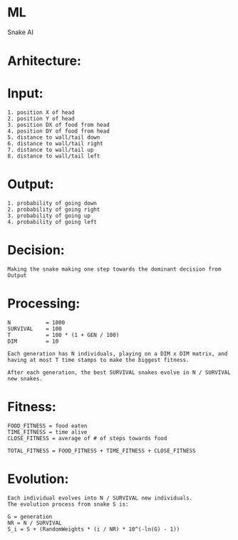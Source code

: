 # ML
Snake AI

# Arhitecture:
# Input:
    1. position X of head
    2. position Y of head
    3. position DX of food from head
    4. position DY of food from head
    5. distance to wall/tail down
    6. distance to wall/tail right
    7. distance to wall/tail up
    8. distance to wall/tail left

# Output:
    1. probability of going down
    2. probability of going right
    3. probability of going up
    4. probability of going left

# Decision:
    Making the snake making one step towards the dominant decision from Output

# Processing:
    N           = 1000
    SURVIVAL    = 100
    T           = 100 * (1 + GEN / 100)
    DIM         = 10 
    
    Each generation has N individuals, playing on a DIM x DIM matrix, and having at most T time stamps to make the biggest fitness.

    After each generation, the best SURVIVAL snakes evolve in N / SURVIVAL new snakes.

# Fitness:

    FOOD_FITNESS = food eaten
    TIME_FITNESS = time alive
    CLOSE_FITNESS = average of # of steps towards food

    TOTAL_FITNESS = FOOD_FITNESS + TIME_FITNESS + CLOSE_FITNESS

# Evolution:
    Each individual evolves into N / SURVIVAL new individuals.
    The evolution process from snake S is:

    G = generation
    NR = N / SURVIVAL
    S_i = S + (RandomWeights * (i / NR) * 10^(-ln(G) - 1))